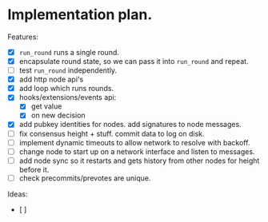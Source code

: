 # Implementation plan.

Features:

 - [x] `run_round` runs a single round.
 - [x] encapsulate round state, so we can pass it into `run_round` and repeat.
 - [ ] test `run_round` independently.
 - [x] add http node api's
 - [x] add loop which runs rounds.
 - [x] hooks/extensions/events api: 
   - [x] get value
   - [x] on new decision
 - [x] add pubkey identities for nodes. add signatures to node messages.
 - [ ] fix consensus height + stuff. commit data to log on disk.
 - [ ] implement dynamic timeouts to allow network to resolve with backoff.
 - [ ] change node to start up on a network interface and listen to messages.
 - [ ] add node sync so it restarts and gets history from other nodes for height before it.
 - [ ] check precommits/prevotes are unique.

Ideas:
 - [ ] 

